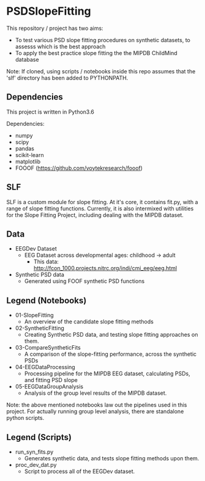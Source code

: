 # PSDSlopeFitting

This repository / project has two aims: 
- To test various PSD slope fitting procedures on synthetic datasets, to assesss which is the best approach
- To apply the best practice slope fitting the the MIPDB ChildMind database

Note: If cloned, using scripts / notebooks inside this repo assumes that the 'slf' directory has been added to PYTHONPATH.

## Dependencies

This project is written in Python3.6

Dependencies:
- numpy
- scipy
- pandas
- scikit-learn
- matplotlib
- FOOOF (https://github.com/voytekresearch/fooof)

## SLF

SLF is a custom module for slope fitting. At it's core, it contains fit.py, with a range of slope fitting functions. 
Currently, it is also intermixed with utilities for the Slope Fitting Project, including dealing with the MIPDB dataset.

## Data
- EEGDev Dataset
    - EEG Dataset across developmental ages: childhood -> adult
        - This data: http://fcon_1000.projects.nitrc.org/indi/cmi_eeg/eeg.html
- Synthetic PSD data
    - Generated using FOOF synthetic PSD functions

## Legend (Notebooks)
- 01-SlopeFitting
    - An overview of the candidate slope fitting methods
- 02-SyntheticFitting
    - Creating Synthetic PSD data, and testing slope fitting approaches on them.
- 03-CompareSyntheticFits
    - A comparison of the slope-fitting performance, across the synthetic PSDs
- 04-EEGDataProcessing
    - Processing pipeline for the MIPDB EEG dataset, calculating PSDs, and fitting PSD slope
- 05-EEGDataGroupAnalysis
    - Analysis of the group level results of the MIPDB dataset.
    
Note: the above mentioned notebooks law out the pipelines used in this project. For actually running group level analysis, there are standalone python scripts. 

## Legend (Scripts)
- run_syn_fits.py
    - Generates synthetic data, and tests slope fitting methods upon them.
- proc_dev_dat.py
    - Script to process all of the EEGDev dataset.
